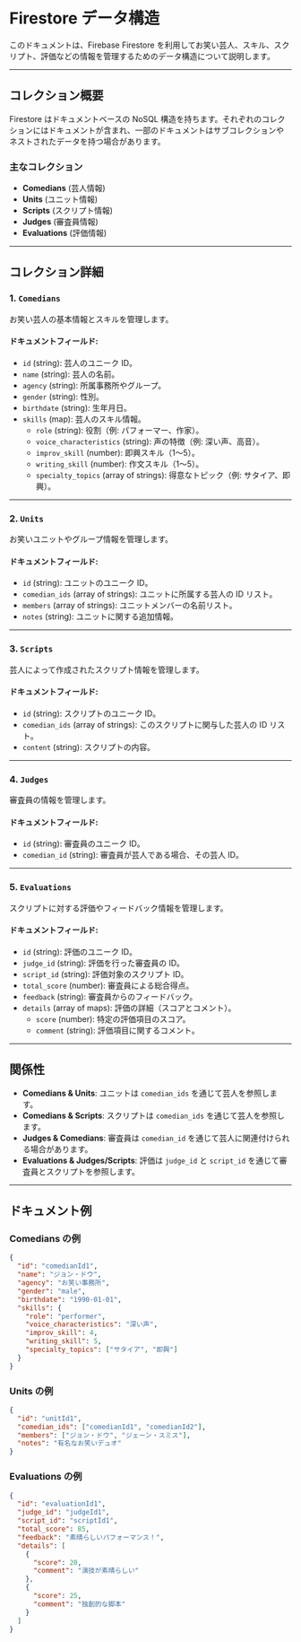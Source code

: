 # Firestore データ構造

このドキュメントは、Firebase Firestore を利用してお笑い芸人、スキル、スクリプト、評価などの情報を管理するためのデータ構造について説明します。

---

## コレクション概要

Firestore はドキュメントベースの NoSQL 構造を持ちます。それぞれのコレクションにはドキュメントが含まれ、一部のドキュメントはサブコレクションやネストされたデータを持つ場合があります。

### 主なコレクション

- **Comedians** (芸人情報)
- **Units** (ユニット情報)
- **Scripts** (スクリプト情報)
- **Judges** (審査員情報)
- **Evaluations** (評価情報)

---

## コレクション詳細

### 1. `Comedians`

お笑い芸人の基本情報とスキルを管理します。

#### ドキュメントフィールド:

- `id` (string): 芸人のユニーク ID。
- `name` (string): 芸人の名前。
- `agency` (string): 所属事務所やグループ。
- `gender` (string): 性別。
- `birthdate` (string): 生年月日。
- `skills` (map): 芸人のスキル情報。
  - `role` (string): 役割（例: パフォーマー、作家）。
  - `voice_characteristics` (string): 声の特徴（例: 深い声、高音）。
  - `improv_skill` (number): 即興スキル（1〜5）。
  - `writing_skill` (number): 作文スキル（1〜5）。
  - `specialty_topics` (array of strings): 得意なトピック（例: サタイア、即興）。

---

### 2. `Units`

お笑いユニットやグループ情報を管理します。

#### ドキュメントフィールド:

- `id` (string): ユニットのユニーク ID。
- `comedian_ids` (array of strings): ユニットに所属する芸人の ID リスト。
- `members` (array of strings): ユニットメンバーの名前リスト。
- `notes` (string): ユニットに関する追加情報。

---

### 3. `Scripts`

芸人によって作成されたスクリプト情報を管理します。

#### ドキュメントフィールド:

- `id` (string): スクリプトのユニーク ID。
- `comedian_ids` (array of strings): このスクリプトに関与した芸人の ID リスト。
- `content` (string): スクリプトの内容。

---

### 4. `Judges`

審査員の情報を管理します。

#### ドキュメントフィールド:

- `id` (string): 審査員のユニーク ID。
- `comedian_id` (string): 審査員が芸人である場合、その芸人 ID。

---

### 5. `Evaluations`

スクリプトに対する評価やフィードバック情報を管理します。

#### ドキュメントフィールド:

- `id` (string): 評価のユニーク ID。
- `judge_id` (string): 評価を行った審査員の ID。
- `script_id` (string): 評価対象のスクリプト ID。
- `total_score` (number): 審査員による総合得点。
- `feedback` (string): 審査員からのフィードバック。
- `details` (array of maps): 評価の詳細（スコアとコメント）。
  - `score` (number): 特定の評価項目のスコア。
  - `comment` (string): 評価項目に関するコメント。

---

## 関係性

- **Comedians & Units**: ユニットは `comedian_ids` を通じて芸人を参照します。
- **Comedians & Scripts**: スクリプトは `comedian_ids` を通じて芸人を参照します。
- **Judges & Comedians**: 審査員は `comedian_id` を通じて芸人に関連付けられる場合があります。
- **Evaluations & Judges/Scripts**: 評価は `judge_id` と `script_id` を通じて審査員とスクリプトを参照します。

---

## ドキュメント例

### Comedians の例

```json
{
  "id": "comedianId1",
  "name": "ジョン・ドウ",
  "agency": "お笑い事務所",
  "gender": "male",
  "birthdate": "1990-01-01",
  "skills": {
    "role": "performer",
    "voice_characteristics": "深い声",
    "improv_skill": 4,
    "writing_skill": 5,
    "specialty_topics": ["サタイア", "即興"]
  }
}
```

### Units の例

```json
{
  "id": "unitId1",
  "comedian_ids": ["comedianId1", "comedianId2"],
  "members": ["ジョン・ドウ", "ジェーン・スミス"],
  "notes": "有名なお笑いデュオ"
}
```

### Evaluations の例

```json
{
  "id": "evaluationId1",
  "judge_id": "judgeId1",
  "script_id": "scriptId1",
  "total_score": 85,
  "feedback": "素晴らしいパフォーマンス！",
  "details": [
    {
      "score": 20,
      "comment": "演技が素晴らしい"
    },
    {
      "score": 25,
      "comment": "独創的な脚本"
    }
  ]
}
```
